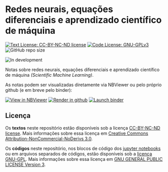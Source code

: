 # Redes neurais, equações diferenciais e aprendizado científico de máquina

[![Text License: CC-BY-NC-ND license](https://img.shields.io/badge/Text%20License-CC--BY--NC--ND-yellow.svg)](https://opensource.org/licenses/MIT) [![Code License: GNU-GPLv3](https://img.shields.io/badge/Code%20License-GNU--GPLv3-yellow.svg)](https://www.gnu.org/licenses/gpl.html) ![GitHub repo size](https://img.shields.io/github/repo-size/rmsrosa/NNDiffEqSciML)

![In development](https://img.shields.io/badge/stage-in%20development-orange)

Notas sobre redes neurais, equações diferenciais e aprendizado científico de máquina *(Scientific Machine Learning)*.

As notas podem ser visualizadas diretamente via NBViewer ou pelo próprio github (e em breve pelo binder):

[![View in NBViewer](https://img.shields.io/badge/view%20in-nbviewer-orange)](https://nbviewer.jupyter.org/github/rmsrosa/NNDiffEqSciML/blob/main/notebooks/00.00-Frente.ipynb) [![Render in github](https://img.shields.io/badge/render%20in-github-green)](https://nbviewer.jupyter.org/github/rmsrosa/NNDiffEqSciML/blob/main/notebooks/00.00-Frente.ipynb) [![Launch  binder](https://mybinder.org/badge.svg)](https://nbviewer.jupyter.org/github/rmsrosa/NNDiffEqSciML/blob/main/notebooks/00.00-Frente.ipynb)

## Licença

Os **textos** neste repositório estão disponíveis sob a licença [CC-BY-NC-ND license](LICENSE-TEXT). Mais informações sobre essa licença em [Creative Commons Attribution-NonCommercial-NoDerivs 3.0](https://creativecommons.org/licenses/by-nc-nd/3.0/us/legalcode).

Os **códigos** neste repositório, nos blocos de código dos [jupyter notebooks](https://jupyter.org/) ou em arquivos separados de códigos, estão disponíveis sob a [licença GNU-GPL](LICENSE-CODE). Mais informações sobre essa licença em [GNU GENERAL PUBLIC LICENSE Version 3](https://www.gnu.org/licenses/gpl.html).
